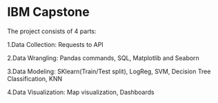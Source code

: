 # IBM Capstone 
The project consists of 4 parts:

1.Data Collection: Requests to API

2.Data Wrangling: Pandas commands, SQL, Matplotlib and Seaborn

3.Data Modeling: SKlearn(Train/Test split), LogReg, SVM, Decision Tree Classification, KNN

4.Data Visualization: Map visualization, Dashboards
